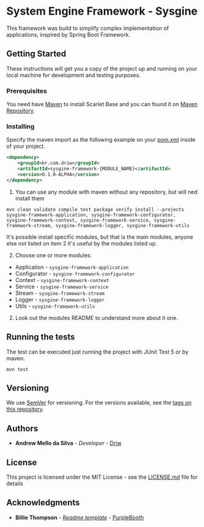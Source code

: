 # System Engine Framework - Sysgine

This framework was build to simplify complex implementation of applications, inspired by Spring Boot Framework.

## Getting Started

These instructions will get you a copy of the project up and running on your local machine for development and testing purposes.

### Prerequisites

You need have [Maven](https://maven.apache.org/) to install Scarlet Base and you can found it on [Maven Repository](https://mvnrepository.com/).

### Installing

Specify the maven import as the following example on your [pom.xml](https://maven.apache.org/pom.html) inside of your project.

```xml
<dependency>
    <groupId>br.com.driw</groupId>
    <artifactId>sysgine-framework-{MODULE_NAME}</artifactId>
    <version>0.1.0-ALPHA</version>
</dependency>
```

1. You can use any module with maven without any repository, but will ned install them

``mvn clean validate compile test package verify install --projects
sysgine-framework-application,
sysgine-framework-configurator,
sysgine-framework-context,
sysgine-framework-service,
sysgine-framework-stream,
sysgine-framework-logger,
sysgine-framework-utils``

It's possible install specific modules, but that is the main modules, anyone else not listed on item 2 it's useful by the modules listed up.

2. Choose one or more modules:

- Application - ``sysgine-framework-application``
- Configurator - ``sysgine-framework-configurator``
- Context - ``sysgine-framework-context``
- Service - ``sysgine-framework-service``
- Stream - ``sysgine-framework-stream``
- Logger - ``sysgine-framework-logger``
- Utils - ``sysgine-framework-utils``

2. Look out the modules README to understand more about it one.

## Running the tests

The test can be executed just running the project with JUnit Test 5 or by maven.

```mvn test```

## Versioning

We use [SemVer](http://semver.org/) for versioning. For the versions available, see the [tags on this repository](https://github.com/driw/sysgine-framework/tags).

## Authors

* **Andrew Mello da Silva** - *Developer* - [Driw](https://github.com/Driw)

## License

This project is licensed under the MIT License - see the [LICENSE.md](LICENSE.md) file for details

## Acknowledgments

* **Billie Thompson** - *[Readme template](https://gist.github.com/PurpleBooth/109311bb0361f32d87a2)* - [PurpleBooth](https://github.com/PurpleBooth)
